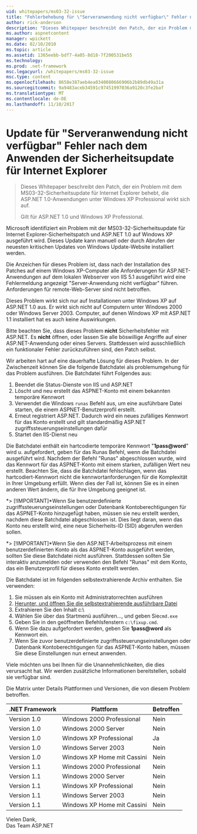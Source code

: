 ```yaml
---
uid: whitepapers/ms03-32-issue
title: "Fehlerbehebung für \"Serveranwendung nicht verfügbar\" Fehler nach dem Anwenden der Sicherheitsupdate für Internet Explorer | Microsoft Docs"
author: rick-anderson
description: "Dieses Whitepaper beschreibt den Patch, der ein Problem mit dem MS03-32-Sicherheitsupdate für Internet Explorer behebt, die ASP.NET 1.0-Anwendungen unter Wi wirkt sich auf..."
ms.author: aspnetcontent
manager: wpickett
ms.date: 02/10/2010
ms.topic: article
ms.assetid: 1365eebb-bdf7-4a05-8d18-7f200531be55
ms.technology: 
ms.prod: .net-framework
msc.legacyurl: /whitepapers/ms03-32-issue
msc.type: content
ms.openlocfilehash: 8658e387aeb4ea0340080666906b2b89db49a31a
ms.sourcegitcommit: 9a9483aceb34591c97451997036a9120c3fe2baf
ms.translationtype: MT
ms.contentlocale: de-DE
ms.lasthandoff: 11/10/2017
---
```

<a name="fix-for-server-application-unavailable-error-after-applying-security-update-for-ie"></a>Update für "Serveranwendung nicht verfügbar" Fehler nach dem Anwenden der Sicherheitsupdate für Internet Explorer
====================
> Dieses Whitepaper beschreibt den Patch, der ein Problem mit dem MS03-32-Sicherheitsupdate für Internet Explorer behebt, die ASP.NET 1.0-Anwendungen unter Windows XP Professional wirkt sich auf.
> 
> Gilt für ASP.NET 1.0 und Windows XP Professional.


Microsoft identifiziert ein Problem mit der MS03-32-Sicherheitsupdate für Internet Explorer-Sicherheitspatch und ASP.NET 1.0 auf Windows XP ausgeführt wird. Dieses Update kann manuell oder durch Abrufen der neuesten kritischen Updates von Windows Update-Website installiert werden.

Die Anzeichen für dieses Problem ist, dass nach der Installation des Patches auf einem Windows XP-Computer alle Anforderungen für ASP.NET-Anwendungen auf dem lokalen Webserver von IIS 5.1 ausgeführt wird eine Fehlermeldung angezeigt "Server-Anwendung nicht verfügbar" führen. Anforderungen für remote-Web-Server sind nicht betroffen.

Dieses Problem wirkt sich nur auf Installationen unter Windows XP auf ASP.NET 1.0 aus. Er wirkt sich nicht auf Computern unter Windows 2000 oder Windows Server 2003. Computer, auf denen Windows XP mit ASP.NET 1.1 installiert hat es auch keine Auswirkungen.

Bitte beachten Sie, dass dieses Problem **nicht** Sicherheitsfehler mit ASP.NET. Es **nicht** öffnen, oder lassen Sie alle böswillige Angriffe auf einer ASP.NET-Anwendung oder eines Servers. Stattdessen wird ausschließlich ein funktionaler Fehler zurückzuführen sind, den Patch selbst.

Wir arbeiten hart auf eine dauerhafte Lösung für dieses Problem. In der Zwischenzeit können Sie die folgende Batchdatei als problemumgehung für das Problem ausführen. Die Batchdatei führt Folgendes aus:

1. Beendet die Status-Dienste von IIS und ASP.NET
2. Löscht und neu erstellt das ASPNET-Konto mit einem bekannten temporäre Kennwort
3. Verwendet die Windows `runas` Befehl aus, um eine ausführbare Datei starten, die einem ASPNET-Benutzerprofil erstellt.
4. Erneut registriert ASP.NET. Dadurch wird ein neues zufälliges Kennwort für das Konto erstellt und gilt standardmäßig ASP.NET zugriffssteuerungseinstellungen dafür
5. Startet den IIS-Dienst neu

Die Batchdatei enthält ein hartcodierte temporäre Kennwort "**1pass@word**" wird u. aufgefordert, geben für das Runas Befehl, wenn die Batchdatei ausgeführt wird. Nachdem der Befehl "Runas" abgeschlossen wurde, wird das Kennwort für das ASPNET-Konto mit einem starken, zufälligen Wert neu erstellt. Beachten Sie, dass die Batchdatei fehlschlagen, wenn das hartcodiert-Kennwort nicht die kennwortanforderungen für die Komplexität in Ihrer Umgebung erfüllt. Wenn dies der Fall ist, können Sie es in einen anderen Wert ändern, die für Ihre Umgebung geeignet ist.

*> [!IMPORTANT]*Wenn Sie benutzerdefinierte zugriffssteuerungseinstellungen oder Datenbank Kontoberechtigungen für das ASPNET-Konto hinzugefügt haben, müssen sie neu erstellt werden, nachdem diese Batchdatei abgeschlossen ist. Dies liegt daran, wenn das Konto neu erstellt wird, eine neue Sicherheits-ID (SID) abgerufen werden sollen.

*> [!IMPORTANT]*Wenn Sie den ASP.NET-Arbeitsprozess mit einem benutzerdefinierten Konto als das ASPNET-Konto ausgeführt werden, sollten Sie diese Batchdatei nicht ausführen. Stattdessen sollten Sie interaktiv anzumelden oder verwenden den Befehl "Runas" mit dem Konto, das ein Benutzerprofil für dieses Konto erstellt werden.

Die Batchdatei ist im folgenden selbstextrahierende Archiv enthalten. Sie verwenden:

1. Sie müssen als ein Konto mit Administratorrechten ausführen
2. [Herunter, und öffnen Sie die selbstextrahierende ausführbare Datei](ms03-32-issue/_static/fixup1.exe)
3. Extrahieren Sie den Inhalt c:\
4. Wählen Sie über das Startmenü ausführen..., und geben Sie`cmd.exe`
5. Geben Sie in den geöffneten Befehlsfenstern `c:\fixup.cmd`.
6. Wenn Sie dazu aufgefordert werden, geben Sie  **1pass@word**  als Kennwort ein.
7. Wenn Sie zuvor benutzerdefinierte zugriffssteuerungseinstellungen oder Datenbank Kontoberechtigungen für das ASPNET-Konto haben, müssen Sie diese Einstellungen nun erneut anwenden.

Viele möchten uns bei Ihnen für die Unannehmlichkeiten, die dies verursacht hat. Wir werden zusätzliche Informationen bereitstellen, sobald sie verfügbar sind.

Die Matrix unter Details Plattformen und Versionen, die von diesem Problem betroffen.

| .NET Framework | Plattform | Betroffen |
| --- | --- | --- |
| Version 1.0 | Windows 2000 Professional | Nein |
| Version 1.0 | Windows 2000 Server | Nein |
| Version 1.0 | Windows XP Professional | Ja |
| Version 1.0 | Windows Server 2003 | Nein |
| Version 1.0 | Windows XP Home mit Cassini | Nein |
| Version 1.1 | Windows 2000 Professional | Nein |
| Version 1.1 | Windows 2000 Server | Nein |
| Version 1.1 | Windows XP Professional | Nein |
| Version 1.1 | Windows Server 2003 | Nein |
| Version 1.1 | Windows XP Home mit Cassini | Nein |

Vielen Dank,   
 Das Team ASP.NET
